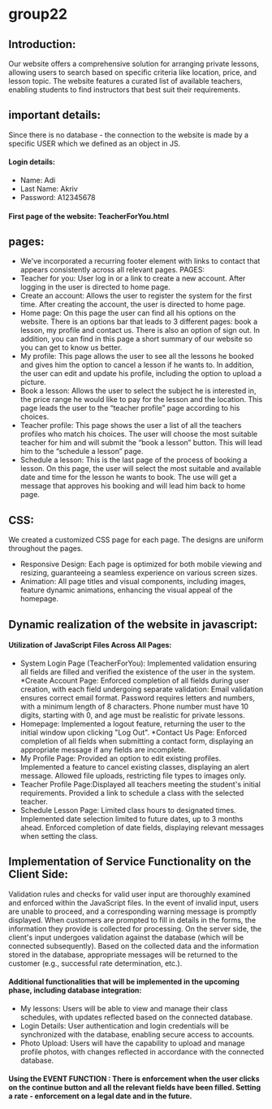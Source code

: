 # group22
## Introduction:
Our website offers a comprehensive solution for arranging private lessons, allowing users to search based on specific criteria like location, price, and lesson topic. The website features a curated list of available teachers, enabling students to find instructors that best suit their requirements.
## important details:
 Since there is no database - the connection to the website is made by a specific USER which we defined as an object in JS.
#### Login details:
* Name: Adi
*  Last Name: Akriv
* Password: A12345678
#### First page of the website: TeacherForYou.html
## pages: 
* We've incorporated a recurring footer element with links to contact that appears consistently across all relevant pages.
PAGES:
* Teacher for you:
User log in or a link to create a new account.
After logging in the user is directed to home page.
* Create an account:
Allows the user to register the system for the first time.
After creating the account, the user is directed to home page.
* Home page:
On this page the user can find all his options on the website. There is an options bar that leads to 3 different pages: book a lesson, my profile and contact us.  There is also an option of sign out. In addition, you can find in this page a short summary of our website so you can get to know us better.
* My profile:
This page allows the user to see all the lessons he booked and gives him the option to cancel a lesson if he wants to. 
In addition, the user can edit and update his profile, including the option to upload a picture.
* Book a lesson:
Allows the user to select the subject he is interested in, the price range he would like to pay for the lesson and the location. This page leads the user to the “teacher profile” page according to his choices. 
* Teacher profile:
This page shows the user a list of all the teachers profiles who match his choices. The user will choose the most suitable teacher for him and will submit the “book a lesson” button. This will lead him to the “schedule a lesson” page.
* Schedule a lesson:
This is the last page of the process of booking a lesson. On this page, the user will select the most suitable and available date and time for the lesson he wants to book. The use will get a message that approves his booking and will lead him back to home page.

## CSS:
We created a customized CSS page for each page. The designs are uniform throughout the pages.

* Responsive Design: Each page is optimized for both mobile viewing and resizing, guaranteeing a seamless experience on various screen sizes.
* Animation: All page titles and visual components, including images, feature dynamic animations, enhancing the visual appeal of the homepage.

## Dynamic realization of the website in javascript:
#### Utilization of JavaScript Files Across All Pages:
* System Login Page (TeacherForYou): Implemented validation ensuring all fields are filled and verified the existence of the user in the system.
*Create Account Page:
Enforced completion of all fields during user creation, with each field undergoing separate validation:
Email validation ensures correct email format.
Password requires letters and numbers, with a minimum length of 8 characters.
Phone number must have 10 digits, starting with 0, and age must be realistic for private lessons.
* Homepage:
Implemented a logout feature, returning the user to the initial window upon clicking "Log Out".
*Contact Us Page:
Enforced completion of all fields when submitting a contact form, displaying an appropriate message if any fields are incomplete.
* My Profile Page:
Provided an option to edit existing profiles.
Implemented a feature to cancel existing classes, displaying an alert message.
Allowed file uploads, restricting file types to images only.
* Teacher Profile Page:Displayed all teachers meeting the student's initial requirements.
Provided a link to schedule a class with the selected teacher.
* Schedule Lesson Page:
Limited class hours to designated times.
Implemented date selection limited to future dates, up to 3 months ahead.
Enforced completion of date fields, displaying relevant messages when setting the class.

## Implementation of Service Functionality on the Client Side:
Validation rules and checks for valid user input are thoroughly examined and enforced within the JavaScript files. In the event of invalid input, users are unable to proceed, and a corresponding warning message is promptly displayed.
When customers are prompted to fill in details in the forms, the information they provide is collected for processing. On the server side, the client's input undergoes validation against the database (which will be connected subsequently). Based on the collected data and the information stored in the database, appropriate messages will be returned to the customer (e.g., successful rate determination, etc.).

#### Additional functionalities that will be implemented in the upcoming phase, including database integration:
* My lessons: Users will be able to view and manage their class schedules, with updates reflected based on the connected database.
* Login Details: User authentication and login credentials will be synchronized with the database, enabling secure access to accounts.
* Photo Upload: Users will have the capability to upload and manage profile photos, with changes reflected in accordance with the connected database.
#### Using the EVENT FUNCTION : There is enforcement when the user clicks on the continue button and all the relevant fields have been filled. Setting a rate - enforcement on a legal date and in the future.

